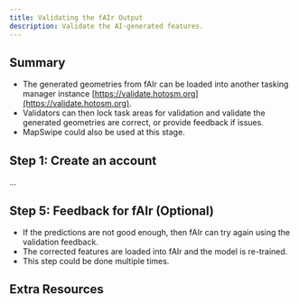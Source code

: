 ```yaml
---
title: Validating the fAIr Output
description: Validate the AI-generated features.
---
```


## Summary

- The generated geometries from fAIr can be loaded into another tasking
  manager instance [https://validate.hotosm.org](https://validate.hotosm.org).
- Validators can then lock task areas for validation and validate the generated
  geometries are correct, or provide feedback if issues.
- MapSwipe could also be used at this stage.

## Step 1: Create an account

...

## Step 5: Feedback for fAIr (Optional)

- If the predictions are not good enough, then fAIr can try again using
  the validation feedback.
- The corrected features are loaded into fAIr and the model is re-trained.
- This step could be done multiple times.

## Extra Resources
